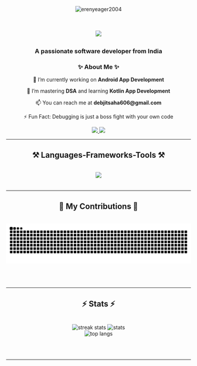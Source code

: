 <div align="center">
  <img src="https://komarev.com/ghpvc/?username=erenyeager2004&label=Profile%20Views&color=0e75b6&style=flat-square" alt="erenyeager2004" />
</div>

<h1 align="center">
    <img src="https://readme-typing-svg.herokuapp.com/?font=Righteous&size=35&center=true&vCenter=true&width=500&height=70&duration=4000&lines=Hi+There!+👋;+I'm+Debjit+Saha!;" />
</h1>

<h3 align="center">A passionate software developer from India</h3>


<div align="center">

### ✨ About Me ✨

<p>🔭 I’m currently working on <b>Android App Development</b></p>

<p>🌱 I’m mastering <b>DSA</b> and learning <b>Kotlin App Development</b></p>

<p>📫 You can reach me at <b>debjitsaha606@gmail.com</b></p>

<p>⚡ Fun Fact: Debugging is just a boss fight with your own code</p>

</div>

<div align="center"> 
  <a href="mailto:debjitsaha606@gmail.com">
    <img src="https://img.shields.io/badge/Gmail-333333?style=for-the-badge&logo=gmail&logoColor=red" />
  </a>
  <a href="https://www.linkedin.com/in/debjit-saha-4610ba254" target="_blank">
    <img src="https://img.shields.io/badge/LinkedIn-0077B5?style=for-the-badge&logo=linkedin&logoColor=white" target="_blank" />
  </a>
</div>

 <hr/>
 
<h2 align="center">⚒️ Languages-Frameworks-Tools ⚒️</h2>
<br/>
<div align="center">
    <div align="center">
    <img src="https://skillicons.dev/icons?i=java,kotlin,cpp,c,python,javascript,html,css,git,androidstudio,idea,vscode,mongodb,mysql&perline=7" />
</div>
</div>

<br/>
<hr/>

<div align="center">
  <h2>🐍 My Contributions 🐍</h2>
  <br>
  <img alt="snake eating my contributions" src="https://raw.githubusercontent.com/ErenYeager2004/ErenYeager2004/output/github-contribution-grid-snake.svg" />
  
  <br/><br/>
</div>

<hr/>

<h2 align="center">⚡ Stats ⚡</h2>
<br>
<div align=center>
  <img width="390" src="https://github-readme-streak-stats.herokuapp.com/?user=ErenYeager2004&count_private=true&theme=radical&border_radius=10" alt="streak stats"/>
  <img width="390" src="https://github-readme-stats.vercel.app/api?username=ErenYeager2004&count_private=true&show_icons=true&theme=radical&rank_icon=github&border_radius=10" alt="stats"/>
  <br/>
   <img width="325" src="https://github-readme-stats.vercel.app/api/top-langs/?username=ErenYeager2004&hide=HTML&langs_count=10&layout=compact&theme=radical&border_radius=10" alt="top langs"/>
</div>

<br/><br/>

<hr/>

<br/>

<br/>

